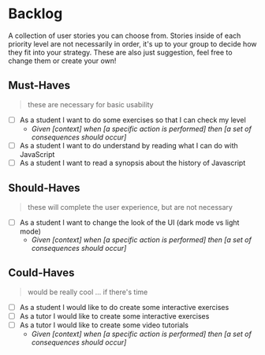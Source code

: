 # Backlog

A collection of user stories you can choose from.  Stories inside of each priority level are not necessarily in order, it's up to your group to decide how they fit into your strategy.  These are also just suggestion, feel free to change them or create your own!

## Must-Haves

> these are necessary for basic usability

- [ ] As a student I want to do some exercises so that I can check my level
  - _Given [context] when [a specific action is performed] then [a set of consequences should occur]_
- [ ] As a student I want to do understand by reading what I can do with JavaScript
- [ ] As a student I want to read a synopsis about the history of Javascript

## Should-Haves

> these will complete the user experience, but are not necessary    

- [ ] As a student I want to change the look of the UI (dark mode vs light mode)
  - _Given [context] when [a specific action is performed] then [a set of consequences should occur]_

## Could-Haves

> would be really cool ... if there's time

- [ ] As a student I would like to do create some interactive exercises
- [ ] As a tutor I would like to create some interactive exercises
- [ ] As a tutor I would like to create some video tutorials
  - _Given [context] when [a specific action is performed] then [a set of consequences should occur]_

